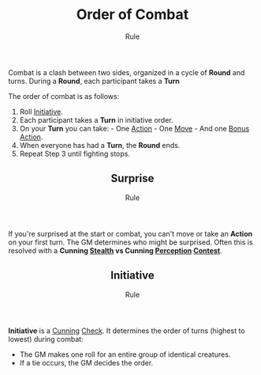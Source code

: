 <header>

# Order of Combat

<p class="subheading">Rule</p>

</header>

Combat is a clash between two sides, organized in a cycle of **Round** and turns. During a **Round**, each participant takes a **Turn**

The order of combat is as follows:

  1. Roll [Initiative](pages/combat/order.md?id=initiative).
  2. Each participant takes a **Turn** in initiative order.
  3. On your **Turn** you can take:
    - One [Action](pages/combat/actions.md)
    - One [Move](pages/combat/moves.md)
    - And one [Bonus Action](pages/combat/bonus-actions.md).
  4. When everyone has had a **Turn**, the **Round** ends.
  5. Repeat Step 3 until fighting stops.

<header>

## Surprise

<p class="subheading">Rule</p>

</header>

If you're surprised at the start or combat, you can't move or take an **Action** on your first turn. The GM determines who might be surprised. Often this is resolved with a **Cunning [Stealth](pages/characters/skills.md#stealth) vs Cunning [Perception](pages/characters/skills.md#perception) [Contest](pages/rules/rolling/contests.md)**.

<header>

## Initiative

<p class="subheading">Rule</p>

</header>

**Initiative** is a [Cunning](pages/characters/attributes.md?id=cunning) [Check](pages/rules/rolling/checks.md). It determines the order of turns (highest to lowest) during combat:

 + The GM makes one roll for an entire group of identical creatures.
 + If a tie occurs, the GM decides the order.
